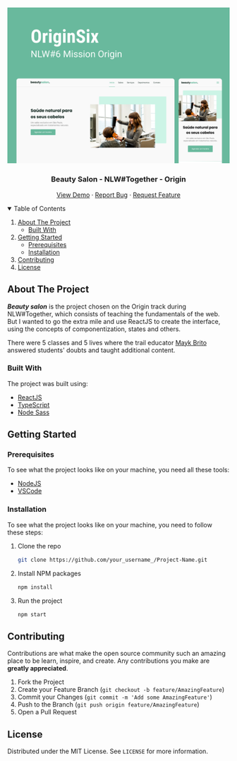<br />
<p align="center">
  <img src='./.github/screenshot.jpg' />
  <h3 align="center">Beauty Salon - NLW#Together - Origin</h3>
  <p align="center">
    <a href="#">View Demo</a>
    ·
    <a href="https://github.com/Guigalaverna/nlw-together-origin/issues">Report Bug</a>
    ·
    <a href="https://github.com/Guigalaverna/nlw-together-origin/issues">Request Feature</a>
  </p>
</p>

<!-- TABLE OF CONTENTS -->
<details open="open">
  <summary>Table of Contents</summary>
  <ol>
    <li>
      <a href="#about-the-project">About The Project</a>
      <ul>
        <li><a href="#built-with">Built With</a></li>
      </ul>
    </li>
    <li>
      <a href="#getting-started">Getting Started</a>
      <ul>
        <li><a href="#prerequisites">Prerequisites</a></li>
        <li><a href="#installation">Installation</a></li>
      </ul>
    </li>
    <li><a href="#contributing">Contributing</a></li>
    <li><a href="#license">License</a></li>
  </ol>
</details>

<!-- ABOUT THE PROJECT -->
## About The Project

***Beauty salon*** is the project chosen on the Origin track during NLW#Together, which consists of teaching the fundamentals of the web. But I wanted to go the extra mile and use ReactJS to create the interface, using the concepts of componentization, states and others.

There were 5 classes and 5 lives where the trail educator <a href='https://github.com/maykbrito'>Mayk Brito</a> answered students' doubts and taught additional content.

### Built With

The project was built using:
* [ReactJS](https://reactjs.org/)
* [TypeScript](https://typescriptlang.org)
* [Node Sass](https://npmjs.org/package/node-sass)

## Getting Started

### Prerequisites

To see what the project looks like on your machine, you need all these tools:
* [NodeJS](https://nodejs.org)
* [VSCode](https://code.visualstudio.com/)

### Installation
To see what the project looks like on your machine, you need to follow these steps:

1. Clone the repo
   ```sh
   git clone https://github.com/your_username_/Project-Name.git
   ```
2. Install NPM packages
   ```sh
   npm install
   ```
3. Run the project
   ```sh
   npm start
   ```
## Contributing

Contributions are what make the open source community such an amazing place to be learn, inspire, and create. Any contributions you make are **greatly appreciated**.

1. Fork the Project
2. Create your Feature Branch (`git checkout -b feature/AmazingFeature`)
3. Commit your Changes (`git commit -m 'Add some AmazingFeature'`)
4. Push to the Branch (`git push origin feature/AmazingFeature`)
5. Open a Pull Request

<!-- LICENSE -->
## License

Distributed under the MIT License. See `LICENSE` for more information.
